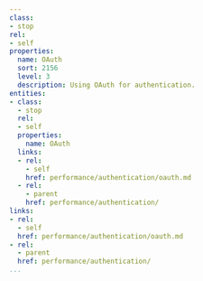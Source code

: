 ```yaml
---
class:
- stop
rel:
- self
properties:
  name: OAuth
  sort: 2156
  level: 3
  description: Using OAuth for authentication.
entities:
- class:
  - stop
  rel:
  - self
  properties:
    name: OAuth
  links:
  - rel:
    - self
    href: performance/authentication/oauth.md
  - rel:
    - parent
    href: performance/authentication/
links:
- rel:
  - self
  href: performance/authentication/oauth.md
- rel:
  - parent
  href: performance/authentication/
...
```

